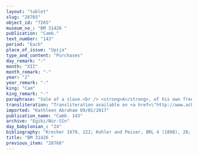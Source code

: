 ```yaml
---
layout: "tablet"
slug: "28765"
object_id: "7265"
museum_no_: "BM 31426 "
publication: "Camb."
text_number: "143"
period: "Each"
place_of_issue: "Upija"
type_and_content: "Purchases"
day_remark: "-"
month: "XII"
month_remark: "-"
year: "2"
year_remark: "-"
king: "Cam"
king_remark: "-"
paraphrase: "Sale of a slave.<br /> <strong>A</strong>, of his own free will, sells his female slave <strong><sup>f</sup>C </strong>to<strong> B</strong>. The total purchase price amounts to 1 1/3 mina and 5 shekels of silver. The remainder of the text is broken off, including the list of witnesses and the scribe&#39;s name. A short remark after the date and place of issue points out that <strong>A</strong>&#39;s name is written (<em>&scaron;aṭāru</em>) on the slave&#39;s wrist(?) in cuneiform and alphabetic script (<em>akkād&icirc;tu u ahlamāti</em>). See also Liv019.<br /> &nbsp;<br /> <strong>A</strong> = Itti-Marduk-balāṭu/Nab&ucirc;-ahhē-iddin//Egibi; <strong>B</strong> = Marduk-ahu-uṣur/&Scaron;ilāya; <strong><sup>f</sup>C</strong> = <sup>f</sup>Miṣatu"
transliteration: "Transliteration available on <a href=\"http://www.achemenet.com/fr/item/?/sources-textuelles/textes-par-langues-et-ecritures/babylonien/archives-egibi/1677045\" target=\"_blank\">Achemenet</a>"
imported: "Kathleen Abraham 09/01/2017"
publication_name: "Camb. 143"
archive: "Egibi/Nūr-Sîn"
day_babylonian_: "24"
bibliography: "Krecher 1970, 222; Kohler and Peiser, BRL 4 (1898), 28; von Soden, WZKM 55 (1959), 49ff."
title: "BM 31426 "
previous_item: "28768"
---
```

